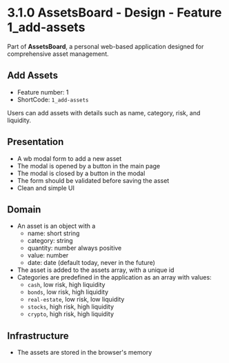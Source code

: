 # 3.1.0 AssetsBoard - Design - Feature 1_add-assets

Part of **AssetsBoard**,  a personal web-based application designed for comprehensive asset management. 

## Add Assets

- Feature number: 1 
- ShortCode: `1_add-assets`

Users can add assets with details such as name, category, risk, and liquidity.

## Presentation

- A wb modal form to add a new asset
- The modal is opened by a button in the main page
- The modal is closed by a button in the modal
- The form should be validated before saving the asset
- Clean and simple UI

## Domain

- An asset is an object with a 
  - name: short string
  - category: string
  - quantity: number always positive
  - value: number
  - date: date (default today, never in the future)
- The asset is added to the assets array, with a unique id
- Categories are predefined in the application as an array with values:
  - `cash`, low risk, high liquidity
  - `bonds`, low risk, high liquidity
  - `real-estate`, low risk, low liquidity
  - `stocks`, high risk, high liquidity
  - `crypto`, high risk, high liquidity

## Infrastructure

- The assets are stored in the browser's memory
